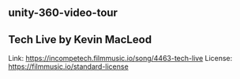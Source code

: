 ##  unity-360-video-tour

##  Tech Live by Kevin MacLeod
Link: https://incompetech.filmmusic.io/song/4463-tech-live
License: https://filmmusic.io/standard-license